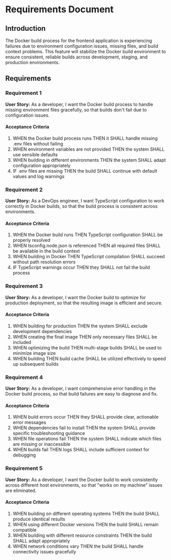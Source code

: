 # Requirements Document

## Introduction

The Docker build process for the frontend application is experiencing failures due to environment configuration issues, missing files, and build context problems. This feature will stabilize the Docker build environment to ensure consistent, reliable builds across development, staging, and production environments.

## Requirements

### Requirement 1

**User Story:** As a developer, I want the Docker build process to handle missing environment files gracefully, so that builds don't fail due to configuration issues.

#### Acceptance Criteria

1. WHEN the Docker build process runs THEN it SHALL handle missing .env files without failing
2. WHEN environment variables are not provided THEN the system SHALL use sensible defaults
3. WHEN building in different environments THEN the system SHALL adapt configuration appropriately
4. IF .env files are missing THEN the build SHALL continue with default values and log warnings

### Requirement 2

**User Story:** As a DevOps engineer, I want TypeScript configuration to work correctly in Docker builds, so that the build process is consistent across environments.

#### Acceptance Criteria

1. WHEN the Docker build runs THEN TypeScript configuration SHALL be properly resolved
2. WHEN tsconfig.node.json is referenced THEN all required files SHALL be available in the build context
3. WHEN building in Docker THEN TypeScript compilation SHALL succeed without path resolution errors
4. IF TypeScript warnings occur THEN they SHALL not fail the build process

### Requirement 3

**User Story:** As a developer, I want the Docker build to optimize for production deployment, so that the resulting image is efficient and secure.

#### Acceptance Criteria

1. WHEN building for production THEN the system SHALL exclude development dependencies
2. WHEN creating the final image THEN only necessary files SHALL be included
3. WHEN optimizing the build THEN multi-stage builds SHALL be used to minimize image size
4. WHEN building THEN build cache SHALL be utilized effectively to speed up subsequent builds

### Requirement 4

**User Story:** As a developer, I want comprehensive error handling in the Docker build process, so that build failures are easy to diagnose and fix.

#### Acceptance Criteria

1. WHEN build errors occur THEN they SHALL provide clear, actionable error messages
2. WHEN dependencies fail to install THEN the system SHALL provide specific troubleshooting guidance
3. WHEN file operations fail THEN the system SHALL indicate which files are missing or inaccessible
4. WHEN builds fail THEN logs SHALL include sufficient context for debugging

### Requirement 5

**User Story:** As a developer, I want the Docker build to work consistently across different host environments, so that "works on my machine" issues are eliminated.

#### Acceptance Criteria

1. WHEN building on different operating systems THEN the build SHALL produce identical results
2. WHEN using different Docker versions THEN the build SHALL remain compatible
3. WHEN building with different resource constraints THEN the build SHALL adapt appropriately
4. WHEN network conditions vary THEN the build SHALL handle connectivity issues gracefully